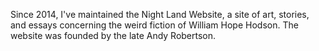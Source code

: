 Since 2014, I've maintained the Night Land Website, a site of art, stories, and essays concerning the weird fiction of William Hope Hodson. The website was founded by the late Andy Robertson.

<!---
nightscribe/nightscribe is a ✨ special ✨ repository because its `README.md` (this file) appears on your GitHub profile.
You can click the Preview link to take a look at your changes.
--->
